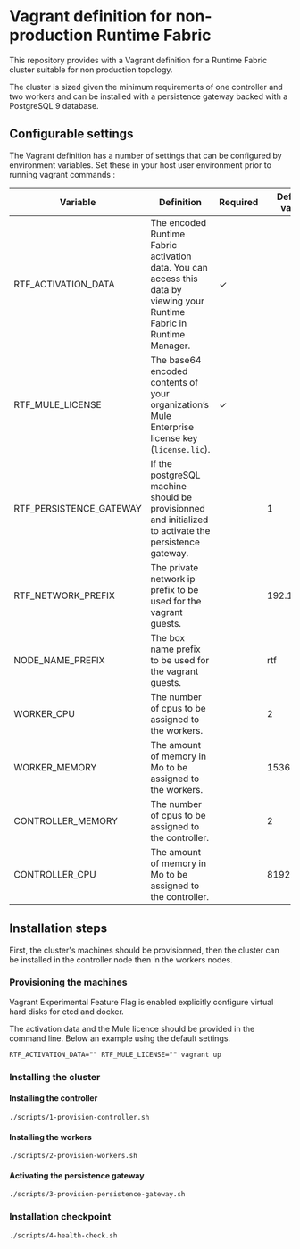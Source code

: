 # Vagrant definition for non-production Runtime Fabric
This repository provides with a Vagrant definition for a Runtime Fabric cluster suitable for non production topology.

The cluster is sized given the minimum requirements of one controller and two workers and can be installed with a persistence gateway backed with a PostgreSQL 9 database.

## Configurable settings
The Vagrant definition has a number of settings that can be configured by environment variables. Set these in your host user environment prior to running vagrant commands :

|Variable|Definition|Required|Default value|
|---|---|---|---|
|RTF_ACTIVATION_DATA|The encoded Runtime Fabric activation data. You can access this data by viewing your Runtime Fabric in Runtime Manager.|&check;||
|RTF_MULE_LICENSE|The base64 encoded contents of your organization’s Mule Enterprise license key (`license.lic`).|&check;||
|RTF_PERSISTENCE_GATEWAY|If the postgreSQL machine should be provisionned and initialized to activate the persistence gateway.||1|
|RTF_NETWORK_PREFIX|The private network ip prefix to be used for the vagrant guests.||192.168.56|
|NODE_NAME_PREFIX|The box name prefix to be used for the vagrant guests.||rtf|
|WORKER_CPU|The number of cpus to be assigned to the workers.||2|
|WORKER_MEMORY|The amount of memory in Mo to be assigned to the workers.||15360|
|CONTROLLER_MEMORY|The number of cpus to be assigned to the controller.||2|
|CONTROLLER_CPU|The amount of memory in Mo to be assigned to the controller.||8192|

## Installation steps
First, the cluster's machines should be provisionned, then the cluster can be installed in the controller node then in the workers nodes.

### Provisioning the machines

Vagrant Experimental Feature Flag is enabled explicitly configure virtual hard disks for etcd and docker.

The activation data and the Mule licence should be provided in the command line. Below an example using the default settings.

```shell
RTF_ACTIVATION_DATA="" RTF_MULE_LICENSE="" vagrant up
```

### Installing the cluster

#### Installing the controller

```shell
./scripts/1-provision-controller.sh
```

#### Installing the workers

```shell
./scripts/2-provision-workers.sh
```

#### Activating the persistence gateway

```shell
./scripts/3-provision-persistence-gateway.sh
```

### Installation checkpoint

```shell
./scripts/4-health-check.sh
```
